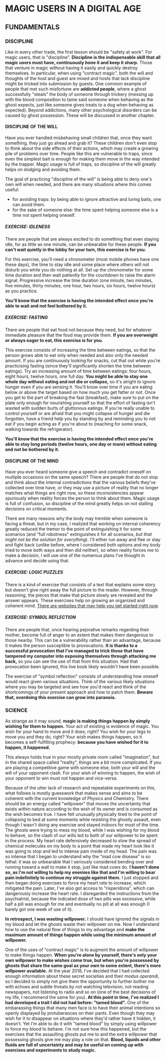 # MAGIC USERS IN A DIGITAL AGE

## FUNDAMENTALS

### DISCIPLINE

Like in every other trade, the first lesson should be "safety at work". For magic users, that is "discipline". **Discipline is the indispensable skill that all magic users must have, continuously hone it and keep it sharp.** Those that venture in magic without having it easily and quickly destroy themselves. In particular, when using "contract magic", both the will and thoughts of the host and guest are mixed and hosts that lack discipline might be tricked into submission by guests. One common example of people that met such misfortune are **addicted people**, where a ghost successfully "steals" the body of someone through trickery (messing up with the blood composition to tame said someone when behaving as the ghost expects, just like someone gives treats to a dog when behaving as expected). Beyond addictions, many other psychological disorders can be caused by ghost possession. These will be discussed in another chapter.

#### DISCIPLINE OF THE WILL

Have you ever handled misbehaving small children that, once they want something, they just go ahead and grab it? These children don't even stop to think about the side effects of their actions, which may create a growing pile of problems over time. People like this are vulnerable to traps, since even the simplest bait is enough for making them move in the way intended by the trapper. Magic usage is full of traps, so discipline of the will greatly helps on dodging and avoiding them.

The goal of practicing "discipline of the will" is being able to deny one's own will when needed, and there are many situations where this comes useful:

- for avoiding traps: by being able to ignore attractive and luring baits, one can avoid them.
- for the sake of someone else: the time spent helping someone else is a time not spent helping oneself.

##### EXERCISE: IDLENESS

There are people that are always excited to do something that even staying idle, for as little as one minute, can be unbearable for these people. **If you can't wait quietly in the lobby for your turn, this exercise is for you.** 

For this exercise, you'll need a chronometer (most mobile phones have one these days), the time to stay idle and some place where others will not disturb you while you do nothing at all. Set up the chronometer for some time duration and then wait patiently for the countdown to raise the alarm signal. Progressive increase the time duration (one minute, two minutes, five minutes, thirty minutes, one hour, two hours, six hours, twelve hours) as you practice.

**You'll know that the exercise is having the intended effect once you're able to wait and not feel bothered by it.**

##### EXERCISE: FASTING

There are people that eat food not because they need, but for whatever immediate pleasure that the food may provide them. **If you are overweight or always eager to eat, this exercise is for you.**

This exercise consists of increasing the time between eatings, so that the person grows able to eat only when needed and also only the needed amount. If you are continuously looking for snacks, cut that out while you're practicising fasting (since they'll significantly shorten the time between eatings). Try an increasing amount of time between eatings: four hours, eight hours, twelve hours, one full day. **You might be able to stay one whole day without eating and not die or collapse,** so it's alright to ignore hunger even if you are sensing it. You'll know over time if you are eating below or above the target based on how much you get fatter or not.  Once you get to the part of breaking the fast (breakfast), make sure to put on the plate only enough for nourishing yourself so that the effort of fasting isn't wasted with sudden burts of gluttonous eatings. If you're really unable to control yourself or are afraid that you might collapse of hunger and die forgotten, have a friend help you by standing by and reminding you to not eat if you begin acting as if you're about to (reaching for some snack, walking towards the refrigerator).

**You'll know that the exercise is having the intended effect once you're able to stay long periods (twelve hours, one day or more) without eating and not be bothered by it.**

#### DISCIPLINE OF THE MIND

Have you ever heard someone give a speech and contradict oneself on multiple occasions on the same speech? There are people that do not stop and think about the internal contradictions that the various beliefs they've collected over time have, or they may use a picture of reality that no longer matches what things are right now, so these inconsistencies appear spuriously when reality forces the person to think about them. Magic usage is full of confusion, so discipline of the mind greatly helps on not stalling decisions on critical moments.

There are many reasons why the body may tremble when someone is facing a threat, but in my case, I realized that working on internal coherency greatly reduced the tremor to the point of extinguishing it for some scenarios (and "full robotness" extinguishes it for all scenarios, *but that might not be the solution for everything*). I'll either run away and flee or stay and fight back (unlike before, where I considered both options and my body tried to move both ways and then did neither), so when reality forces me to make a decision, I will use one of the numerous plans I've thought in advance and decide using that.

##### EXERCISE: LOGIC PUZZLES

There is a kind of exercise that consists of a text that explains some story but doesn't give right away the full picture to the reader. However, through reasoning, the pieces that make that picture slowly are revealed and the answer appears. These exercises help on growing an organized and coherent mind. [There are websites that may help you get started right now](https://logic.puzzlebaron.com/).

##### EXERCISE: SYMBOL REFLECTION

There are people that, once hearing pejorative remarks regarding their mother, become full of anger to an extent that makes them dangerous to those nearby. This can be a vulnerability rather than an advantage, because it makes the person susceptible to provocations. **It is thanks to a successful provocation that I've managed to trick those that have tampered my computer into exposing themselves through attacking me back,** so you can see the use of that from this situation. Had that provocation been ignored, this live book likely wouldn't have been possible.

The exercise of "symbol reflection" consists of understanding how oneself would react given various situations. Think of the various likely  situations where you may be targeted and see how you'd react and think of the shortcomings of your present approach and how to patch them. **Beware that, overdoing this exercise can grow into paranoia.** 

### SCIENCE

As strange as it may sound, **magic is making things happen by simply wishing for them to happen.** Your act of existing is evidence of magic. You wish for your hand to move and it does, right? You wish for your legs to move you and they do, right? Your wish makes things happen, so it becomes a self-fulfilling prophecy: **because you have wished for it to happen, it happened.**

This always holds true in your mostly private room called "imagination", but in the shared space called "reality", things are a bit more complicated. If you are playing a competitive game with someone else, both your will and the will of your opponent clash. For your wish of winning to happen, the wish of your opponent to win must not happen and vice-versa.

Because of the utter lack of research and repeatable experiments on this, what follows is mostly guesswork that makes sense and aims to be coherent with the current knowledge of Physics and Chemistry. There should be an energy called "willpower" that moves the uncertainty that exists within nature according to the wish of its owner and is consumed as the wish becomes true. I have felt unusually physically tired to the point of collapsing to bed at some moments while resisting the ghostly assault, even though I wasn't doing any exercise and stayed indoors for most of the time. The ghosts were trying to mess my blood, while I was wishing for my blood to behave, so the clash of our wills led to both of our willpower to be spent in the process. My heart rate defensively decreased to slow the spread of chemical molecules on my body to a point that made my heart look like it was going to stop and led to intense pain inside of my head. The pain was so intense that I began to understand why the "mad cow disease" is so lethal: it was so unbearable that I seriously considered bending over and running toward a wall to make it stop, just like mad cows do. **I haven't done so, as I'm not willing to help my enemies like that and I'm willing to bear pain indefinitely to continue my struggle against them.** I just stopped and then began doing exercises to force my heart rate to increase, which mitigated the pain. Later, I've also got access to "risperidona", which can dangerously increase the heart rate. I disregarded the instructions from the psychiatrist, because the indicated dose of two pills was excessive, while half a pill was enough for me and eventually no pill at all was enough (I barely got one week of use of it).

**In retrospect, I was wasting willpower.** I should have ignored the signals in my blood and let the ghosts waste their willpower on me. Now I understand how to use the natural flow of things to my advantage and **make the maximum amount of things happen while using the minimum amount of willpower.**

One of the uses of "contract magic" is to augment the amount of willpower to make things happen. **When you're alone by yourself, there's only your own willpower to make wishes come true, but when you're possessed by ghosts that share the same goal as your own to some extent, there's more willpower available.** At the year 2018, I've decided that I had collected enough information about these secret societies and their *modus operandi*, so I decided to simply not give them the opportunity to further bother me with echoes and subtle threats by not watching television, not reading newspapers, not listening to radio and so on (one of the best decisions of my life, I recommend the same for you). **At this point in time, I've realized I had developed a trait I did not had before: "tamed blood".** One of the embarassing things that many men face is to have their animal intentions so openly displayed by protuberances on their pants. Even though they may wish for it to disappear on situations where they'd rather have it hidden, it doesn't. Yet I'm able to do it with "tamed blood" by simply using willpower to force my blood to behave. I'm not sure how this happened, but the exercises that the assaulting ghosts put me to and the extra willpower that possessing ghosts give me may play a role on that. **Blood, liquids and other fluids are full of uncertainty and may be useful on coming up with exercises and experiments to study magic.**
